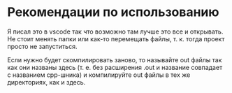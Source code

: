# Рекомендации по использованию

Я писал это в vscode так что возможно там лучше это все и открывать. Не стоит менять папки или как-то перемещать файлы, т. к. тогда проект просто не запуститься.

Если нужно будет скомпилировать заново, то называйте out файлы так как они названы здесь (т. е. без расширения .out и название совпадает с названием cpp-шника) и компилируйте out файлы в тех же директориях, как и здесь.
